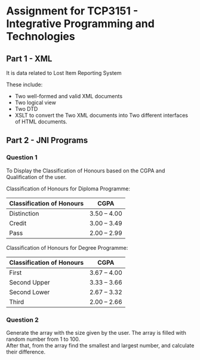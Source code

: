 # Assignment for TCP3151 - Integrative Programming and Technologies

## Part 1 - XML
It is data related to Lost Item Reporting System

These include:
- Two well-formed and valid XML documents
- Two logical view
- Two DTD
- XSLT to convert the Two XML documents into Two different
interfaces of HTML documents.

## Part 2 - JNI Programs
### Question 1
To Display the Classification of Honours based on the CGPA and Qualification of the user.

Classification of Honours for Diploma Programme:

|Classification of Honours      |CGPA                |
|-------------------------------|--------------------|
|Distinction                    |3.50 – 4.00         |
|Credit                         |3.00 – 3.49         |
|Pass                           |2.00 – 2.99         |

Classification of Honours for Degree Programme:

|Classification of Honours      |CGPA                |
|-------------------------------|--------------------|
|First                          |3.67 – 4.00         |
|Second Upper                   |3.33 – 3.66         |
|Second Lower                   |2.67 – 3.32         |
|Third                          |2.00 – 2.66	     |

### Question 2
Generate the array with the size given by the user. The array is filled with random number from 1 to 100.  
After that, from the array find the smallest and largest number, and calculate their difference.
